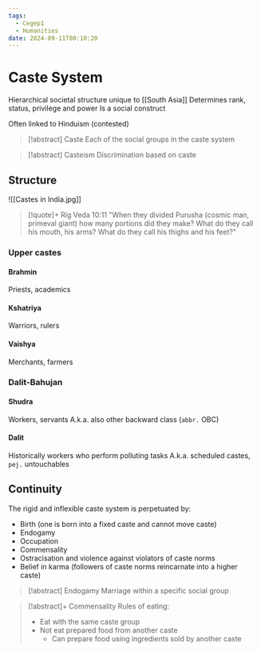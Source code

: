 ```yaml
---
tags:
  - Cegep1
  - Humanities
date: 2024-09-11T00:10:20
---
```


# Caste System

Hierarchical societal structure unique to [[South Asia]]
Determines rank, status, privilege and power
Is a social construct

Often linked to Hinduism (contested)

> [!abstract] Caste
> Each of the social groups in the caste system

> [!abstract] Casteism
> Discrimination based on caste

## Structure

![[Castes in India.jpg]]

> [!quote]+ Rig Veda 10:11
> "When they divided Purusha (cosmic man, primeval giant) how many portions did they make? What do they call his mouth, his arms? What do they call his thighs and his feet?"

### Upper castes

#### Brahmin

Priests, academics

#### Kshatriya

Warriors, rulers

#### Vaishya

Merchants, farmers

### Dalit-Bahujan

#### Shudra

Workers, servants
A.k.a. also other backward class (`abbr.` OBC)

#### Dalit

Historically workers who perform polluting tasks
A.k.a. scheduled castes, `pej.` untouchables

## Continuity

The rigid and inflexible caste system is perpetuated by:

- Birth (one is born into a fixed caste and cannot move caste)
- Endogamy
- Occupation
- Commensality
- Ostracisation and violence against violators of caste norms
- Belief in karma (followers of caste norms reincarnate into a higher caste)

> [!abstract] Endogamy
> Marriage within a specific social group

> [!abstract]+ Commensality
> Rules of eating:
> 
> - Eat with the same caste group
> - Not eat prepared food from another caste
> 	- Can prepare food using ingredients sold by another caste